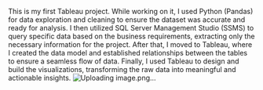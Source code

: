 This is my first Tableau project. 
While working on it, I used Python (Pandas) for data exploration and cleaning to ensure the dataset was accurate and ready for analysis. 
I then utilized SQL Server Management Studio (SSMS) to query specific data based on the business requirements, extracting only the necessary information for the project. 
After that, I moved to Tableau, where I created the data model and established relationships between the tables to ensure a seamless flow of data. 
Finally, I used Tableau to design and build the visualizations, transforming the raw data into meaningful and actionable insights.
![Uploading image.png…]()

